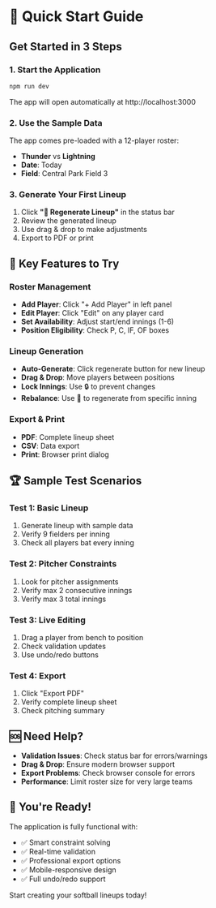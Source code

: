 # 🚀 Quick Start Guide

## Get Started in 3 Steps

### 1. Start the Application
```bash
npm run dev
```
The app will open automatically at http://localhost:3000

### 2. Use the Sample Data
The app comes pre-loaded with a 12-player roster:
- **Thunder** vs **Lightning** 
- **Date**: Today
- **Field**: Central Park Field 3

### 3. Generate Your First Lineup
1. Click **"🎲 Regenerate Lineup"** in the status bar
2. Review the generated lineup
3. Use drag & drop to make adjustments
4. Export to PDF or print

## 🎯 Key Features to Try

### Roster Management
- **Add Player**: Click "+ Add Player" in left panel
- **Edit Player**: Click "Edit" on any player card
- **Set Availability**: Adjust start/end innings (1-6)
- **Position Eligibility**: Check P, C, IF, OF boxes

### Lineup Generation
- **Auto-Generate**: Click regenerate button for new lineup
- **Drag & Drop**: Move players between positions
- **Lock Innings**: Use 🔒 to prevent changes
- **Rebalance**: Use 🔄 to regenerate from specific inning

### Export & Print
- **PDF**: Complete lineup sheet
- **CSV**: Data export
- **Print**: Browser print dialog

## 🏆 Sample Test Scenarios

### Test 1: Basic Lineup
1. Generate lineup with sample data
2. Verify 9 fielders per inning
3. Check all players bat every inning

### Test 2: Pitcher Constraints
1. Look for pitcher assignments
2. Verify max 2 consecutive innings
3. Verify max 3 total innings

### Test 3: Live Editing
1. Drag a player from bench to position
2. Check validation updates
3. Use undo/redo buttons

### Test 4: Export
1. Click "Export PDF"
2. Verify complete lineup sheet
3. Check pitching summary

## 🆘 Need Help?

- **Validation Issues**: Check status bar for errors/warnings
- **Drag & Drop**: Ensure modern browser support
- **Export Problems**: Check browser console for errors
- **Performance**: Limit roster size for very large teams

## 🎉 You're Ready!

The application is fully functional with:
- ✅ Smart constraint solving
- ✅ Real-time validation
- ✅ Professional export options
- ✅ Mobile-responsive design
- ✅ Full undo/redo support

Start creating your softball lineups today!
